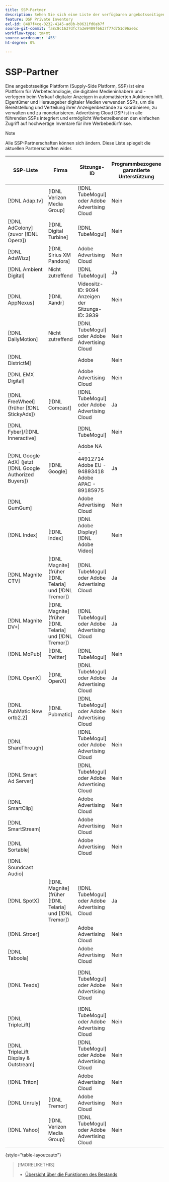```yaml
---
title: SSP-Partner
description: Sehen Sie sich eine Liste der verfügbaren angebotsseitigen Plattformen (SSP) und offenen Austauschpartner an.
feature: DSP Private Inventory
exl-id: 8487f4ce-0232-4145-ad8b-b0631fd0ab7f
source-git-commit: fa8c8c1637dfc7a3e9409f6637f77d751d96ae6c
workflow-type: tm+mt
source-wordcount: '455'
ht-degree: 0%

---
```


# SSP-Partner

Eine angebotsseitige Plattform (Supply-Side Platform, SSP) ist eine Plattform für Werbetechnologie, die digitalen Medieninhabern und -verlegern beim Verkauf digitaler Anzeigen in automatisierten Auktionen hilft. Eigentümer und Herausgeber digitaler Medien verwenden SSPs, um die Bereitstellung und Verteilung ihrer Anzeigenbestände zu koordinieren, zu verwalten und zu monetarisieren. Advertising Cloud DSP ist in alle führenden SSPs integriert und ermöglicht Werbetreibenden den einfachen Zugriff auf hochwertige Inventare für ihre Werbebedürfnisse.

>[!NOTE]
>
>Alle SSP-Partnerschaften können sich ändern. Diese Liste spiegelt die aktuellen Partnerschaften wider.

| SSP-Liste | Firma | Sitzungs-ID | Programmbezogene garantierte Unterstützung | Region | Unterstützte Währung | Video Desktop | Video Mobile | Video CTV | Display Desktop | Mobile anzeigen | Native Anzeige | Audio Desktop und Mobilgerät |
|--- |--- |--- |--- |--- |--- |--- |--- |--- |--- |--- |--- |--- |
| [!DNL Adap.tv] | [!DNL Verizon Media Group] | [!DNL TubeMogul] oder Adobe Advertising Cloud | Nein | Global | USD | X | X | X |  |  |  |  |
| [!DNL AdColony] (zuvor [!DNL Opera]) | [!DNL Digital Turbine] | [!DNL TubeMogul] | Nein | Global | USD |  | x |  |  |  |  |  |
| [!DNL AdsWizz] | [!DNL Sirius XM Pandora] | Adobe Advertising Cloud | Nein | Global | USD, EUR, GBP |  |  |  |  |  |  | x |
| [!DNL Ambient Digital] | Nicht zutreffend | [!DNL TubeMogul] | Ja | SEA | USD |  | x |  | x |  |  | x |
| [!DNL AppNexus] | [!DNL Xandr] | Videositz-ID: 9094<br>Anzeigen der Sitzungs-ID: 3939 | Nein | Global | USD | x | x | x | x | x |  |  |
| [!DNL DailyMotion] | Nicht zutreffend | [!DNL TubeMogul] oder Adobe Advertising Cloud | Nein | US + EMEA | USD, EUR | x | x | x |  |  |  |  |
| [!DNL DistrictM] |  | Adobe | Nein | US/CA | USD |  |  |  | x | x |  |  |
| [!DNL EMX Digital] |  | Adobe Advertising Cloud | Nein | US/CA | USD | x | x | x |  |  |  |  |
| [!DNL FreeWheel] (früher [!DNL StickyAds]) | [!DNL Comcast] | [!DNL TubeMogul] oder Adobe Advertising Cloud | Ja | Global | USD, EUR, AUD, GBP | x | x | x |  |  |  |  |
| [!DNL Fyber]/[!DNL Inneractive] |  | [!DNL TubeMogul] | Nein | Global | USD | x | x |  |  |  |  |  |
| [!DNL Google AdX] (jetzt [!DNL Google Authorized Buyers]) | [!DNL Google] | Adobe NA - 44912714<br>Adobe EU - 94893418<br>Adobe APAC - 89185975 | Ja | Global | USD, BRL | x | x | x | x | x |  | x |
| [!DNL GumGum] |  | Adobe Advertising Cloud | Nein | US/CA | USD | x | x |  | x | x |  |  |
| [!DNL Index] | [!DNL Index] | [!DNL Adobe Display]<br>[!DNL Adobe Video] | Nein | Global | USD | x | x | x | x | x |  |  |
| [!DNL Magnite CTV] | [!DNL Magnite] (früher [!DNL Telaria] und [!DNL Tremor]) | [!DNL TubeMogul] oder Adobe Advertising Cloud | Ja | Global | AUD, USD | x | x | x |  |  |  |  |
| [!DNL Magnite DV+] | [!DNL Magnite] (früher [!DNL Telaria] und [!DNL Tremor]) | [!DNL TubeMogul] oder Adobe Advertising Cloud | Ja | Global | USD | x | x | x | x | x |  | x |
| [!DNL MoPub] | [!DNL Twitter] | [!DNL TubeMogul] | Nein | Global | USD |  | x |  |  |  |  |  |
| [!DNL OpenX] | [!DNL OpenX] | [!DNL TubeMogul] oder Adobe Advertising Cloud | Ja | Global | USD | x |  |  | x | x |  |  |
| [!DNL PubMatic New ortb2.2] | [!DNL Pubmatic] | [!DNL TubeMogul] oder Adobe Advertising Cloud | Nein | Global | USD | x | x | x | x | x |  |  |
| [!DNL ShareThrough] |  | [!DNL TubeMogul] oder Adobe Advertising Cloud | Nein | Global | USD | x | x |  | x | x | x |  |
| [!DNL Smart Ad Server] |  | [!DNL TubeMogul] oder Adobe Advertising Cloud | Nein | Global | USD, EUR | x | x |  | x | x |  |  |
| [!DNL SmartClip] |  | Adobe Advertising Cloud | Nein | EMEA | Alle Währungen | x | x | x | x | x |  |  |
| [!DNL SmartStream] |  | Adobe Advertising Cloud | Nein | EMEA | EUR, USD | x | x |  |  |  |  |  |
| [!DNL Sortable] |  | Adobe Advertising Cloud | Nein | CA | USD |  |  |  | x | x |  |  |
| [!DNL Soundcast Audio] |  |  |  |  |  |  |  |  |  |  |  |  |
| [!DNL SpotX] | [!DNL Magnite] (früher [!DNL Telaria] und [!DNL Tremor]) | [!DNL TubeMogul] oder Adobe Advertising Cloud | Ja | Global | USD | x | x | x |  |  |  |  |
| [!DNL Stroer] |  | Adobe Advertising Cloud | Nein | EMEA | USD | x | x |  | x | x |  |  |
| [!DNL Taboola] |  | Adobe Advertising Cloud | Nein | US/CA | USD | x | x |  |  |  |  |  |
| [!DNL Teads] |  | [!DNL TubeMogul] oder Adobe Advertising Cloud | Nein | Outstream Video = Global<br>Anzeige = NA + EMEA | USD | x | x |  | x | x |  |  |
| [!DNL TripleLift] |  | [!DNL TubeMogul] oder Adobe Advertising Cloud | Nein | Global | USD |  |  |  |  |  | x |  |
| [!DNL TripleLift Display & Outstream] |  | [!DNL TubeMogul] oder Adobe Advertising Cloud | Nein | Global | USD | x | x |  | x | x |  |  |
| [!DNL Triton] |  | Adobe Advertising Cloud | Nein | Global | USD |  |  |  |  |  |  | x |
| [!DNL Unruly] | [!DNL Tremor] | Adobe Advertising Cloud | Nein | US + EMEA | USD | x | x |  |  |  |  |  |
| [!DNL Yahoo] | [!DNL Verizon Media Group] | [!DNL TubeMogul] oder Adobe Advertising Cloud | Nein | Global | USD |  |  |  | x | x |  |  |

{style=&quot;table-layout:auto&quot;}

>[!MORELIKETHIS]
>
>* [Übersicht über die Funktionen des Bestands](inventory-overview.md)

